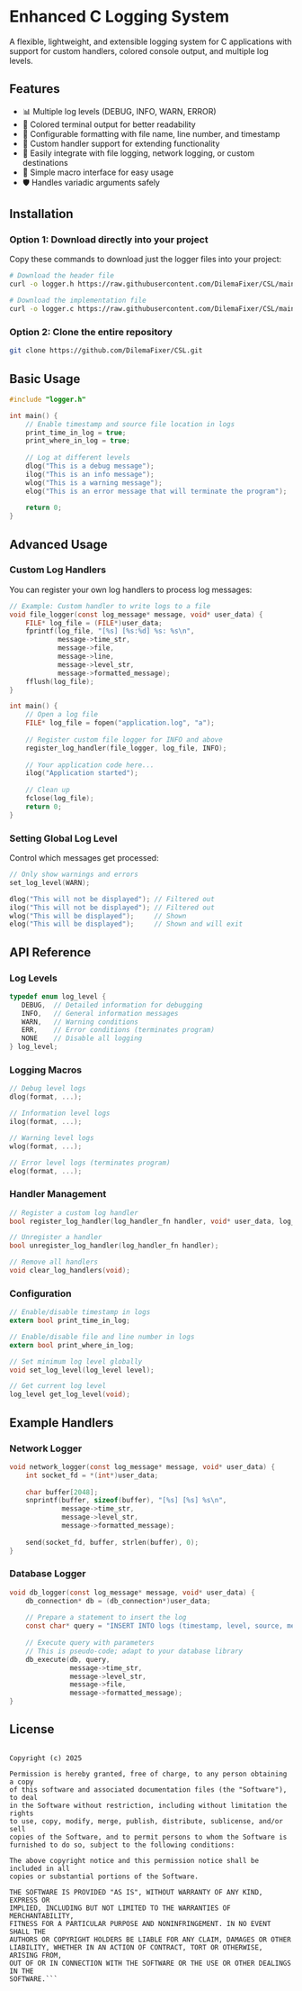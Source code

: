 # Enhanced C Logging System

A flexible, lightweight, and extensible logging system for C applications with support for custom handlers, colored console output, and multiple log levels.

## Features

- 📊 Multiple log levels (DEBUG, INFO, WARN, ERROR)
- 🎨 Colored terminal output for better readability
- 📝 Configurable formatting with file name, line number, and timestamp
- 🔌 Custom handler support for extending functionality
- 📂 Easily integrate with file logging, network logging, or custom destinations
- 🚀 Simple macro interface for easy usage
- 🛡️ Handles variadic arguments safely

## Installation

### Option 1: Download directly into your project

Copy these commands to download just the logger files into your project:

```bash
# Download the header file
curl -o logger.h https://raw.githubusercontent.com/DilemaFixer/CSL/main/logger.h

# Download the implementation file
curl -o logger.c https://raw.githubusercontent.com/DilemaFixer/CSL/main/logger.c
```

### Option 2: Clone the entire repository

```bash
git clone https://github.com/DilemaFixer/CSL.git
```

## Basic Usage

```c
#include "logger.h"

int main() {
    // Enable timestamp and source file location in logs
    print_time_in_log = true;
    print_where_in_log = true;
    
    // Log at different levels
    dlog("This is a debug message");
    ilog("This is an info message");
    wlog("This is a warning message");
    elog("This is an error message that will terminate the program");
    
    return 0;
}
```

## Advanced Usage

### Custom Log Handlers

You can register your own log handlers to process log messages:

```c
// Example: Custom handler to write logs to a file
void file_logger(const log_message* message, void* user_data) {
    FILE* log_file = (FILE*)user_data;
    fprintf(log_file, "[%s] [%s:%d] %s: %s\n", 
            message->time_str, 
            message->file, 
            message->line,
            message->level_str, 
            message->formatted_message);
    fflush(log_file);
}

int main() {
    // Open a log file
    FILE* log_file = fopen("application.log", "a");
    
    // Register custom file logger for INFO and above
    register_log_handler(file_logger, log_file, INFO);
    
    // Your application code here...
    ilog("Application started");
    
    // Clean up
    fclose(log_file);
    return 0;
}
```

### Setting Global Log Level

Control which messages get processed:

```c
// Only show warnings and errors
set_log_level(WARN);

dlog("This will not be displayed"); // Filtered out
ilog("This will not be displayed"); // Filtered out
wlog("This will be displayed");     // Shown
elog("This will be displayed");     // Shown and will exit
```

## API Reference

### Log Levels

```c
typedef enum log_level {
   DEBUG,  // Detailed information for debugging
   INFO,   // General information messages
   WARN,   // Warning conditions
   ERR,    // Error conditions (terminates program)
   NONE    // Disable all logging
} log_level;
```

### Logging Macros

```c
// Debug level logs
dlog(format, ...);

// Information level logs
ilog(format, ...);

// Warning level logs
wlog(format, ...);

// Error level logs (terminates program)
elog(format, ...);
```

### Handler Management

```c
// Register a custom log handler
bool register_log_handler(log_handler_fn handler, void* user_data, log_level min_level);

// Unregister a handler
bool unregister_log_handler(log_handler_fn handler);

// Remove all handlers
void clear_log_handlers(void);
```

### Configuration

```c
// Enable/disable timestamp in logs
extern bool print_time_in_log;

// Enable/disable file and line number in logs
extern bool print_where_in_log;

// Set minimum log level globally
void set_log_level(log_level level);

// Get current log level
log_level get_log_level(void);
```

## Example Handlers

### Network Logger

```c
void network_logger(const log_message* message, void* user_data) {
    int socket_fd = *(int*)user_data;
    
    char buffer[2048];
    snprintf(buffer, sizeof(buffer), "[%s] [%s] %s\n", 
             message->time_str, 
             message->level_str, 
             message->formatted_message);
             
    send(socket_fd, buffer, strlen(buffer), 0);
}
```

### Database Logger

```c
void db_logger(const log_message* message, void* user_data) {
    db_connection* db = (db_connection*)user_data;
    
    // Prepare a statement to insert the log
    const char* query = "INSERT INTO logs (timestamp, level, source, message) VALUES (?, ?, ?, ?)";
    
    // Execute query with parameters
    // This is pseudo-code; adapt to your database library
    db_execute(db, query, 
               message->time_str, 
               message->level_str, 
               message->file, 
               message->formatted_message);
}
```

## License

```MIT License

Copyright (c) 2025

Permission is hereby granted, free of charge, to any person obtaining a copy
of this software and associated documentation files (the "Software"), to deal
in the Software without restriction, including without limitation the rights
to use, copy, modify, merge, publish, distribute, sublicense, and/or sell
copies of the Software, and to permit persons to whom the Software is
furnished to do so, subject to the following conditions:

The above copyright notice and this permission notice shall be included in all
copies or substantial portions of the Software.

THE SOFTWARE IS PROVIDED "AS IS", WITHOUT WARRANTY OF ANY KIND, EXPRESS OR
IMPLIED, INCLUDING BUT NOT LIMITED TO THE WARRANTIES OF MERCHANTABILITY,
FITNESS FOR A PARTICULAR PURPOSE AND NONINFRINGEMENT. IN NO EVENT SHALL THE
AUTHORS OR COPYRIGHT HOLDERS BE LIABLE FOR ANY CLAIM, DAMAGES OR OTHER
LIABILITY, WHETHER IN AN ACTION OF CONTRACT, TORT OR OTHERWISE, ARISING FROM,
OUT OF OR IN CONNECTION WITH THE SOFTWARE OR THE USE OR OTHER DEALINGS IN THE
SOFTWARE.```

